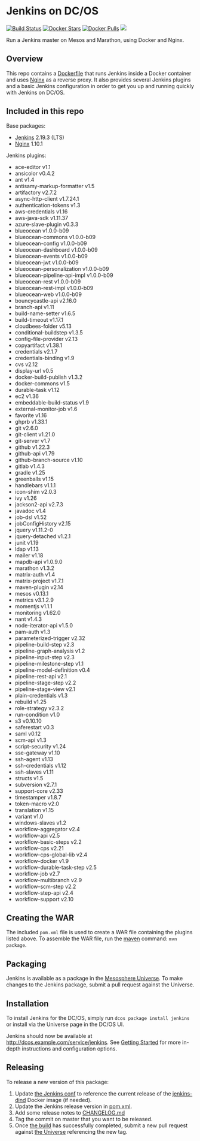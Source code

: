 # Jenkins on DC/OS
[![Build Status](https://jenkins.mesosphere.com/service/jenkins/buildStatus/icon?job=Jenkins/public-jenkins-dcos-master)](https://jenkins.mesosphere.com/service/jenkins/view/Velocity/job/Jenkins/job/public-jenkins-dcos-master/)
[![Docker Stars](https://img.shields.io/docker/stars/mesosphere/jenkins.svg)][docker-hub]
[![Docker Pulls](https://img.shields.io/docker/pulls/mesosphere/jenkins.svg)][docker-hub]
[![](https://images.microbadger.com/badges/image/mesosphere/jenkins.svg)](http://microbadger.com/images/mesosphere/jenkins "Get your own image badge on microbadger.com")

Run a Jenkins master on Mesos and Marathon, using Docker and Nginx.

## Overview
This repo contains a [Dockerfile](Dockerfile) that runs Jenkins inside a Docker
container and uses [Nginx][nginx-home] as a reverse proxy. It also provides
several Jenkins plugins and a basic Jenkins configuration in order to get you
up and running quickly with Jenkins on DC/OS.

## Included in this repo
Base packages:
  * [Jenkins][jenkins-home] 2.19.3 (LTS)
  * [Nginx][nginx-home] 1.10.1

Jenkins plugins:
  * ace-editor v1.1
  * ansicolor v0.4.2
  * ant v1.4
  * antisamy-markup-formatter v1.5
  * artifactory v2.7.2
  * async-http-client v1.7.24.1
  * authentication-tokens v1.3
  * aws-credentials v1.16
  * aws-java-sdk v1.11.37
  * azure-slave-plugin v0.3.3
  * blueocean v1.0.0-b09
  * blueocean-commons v1.0.0-b09
  * blueocean-config v1.0.0-b09
  * blueocean-dashboard v1.0.0-b09
  * blueocean-events v1.0.0-b09
  * blueocean-jwt v1.0.0-b09
  * blueocean-personalization v1.0.0-b09
  * blueocean-pipeline-api-impl v1.0.0-b09
  * blueocean-rest v1.0.0-b09
  * blueocean-rest-impl v1.0.0-b09
  * blueocean-web v1.0.0-b09
  * bouncycastle-api v2.16.0
  * branch-api v1.11
  * build-name-setter v1.6.5
  * build-timeout v1.17.1
  * cloudbees-folder v5.13
  * conditional-buildstep v1.3.5
  * config-file-provider v2.13
  * copyartifact v1.38.1
  * credentials v2.1.7
  * credentials-binding v1.9
  * cvs v2.12
  * display-url v0.5
  * docker-build-publish v1.3.2
  * docker-commons v1.5
  * durable-task v1.12
  * ec2 v1.36
  * embeddable-build-status v1.9
  * external-monitor-job v1.6
  * favorite v1.16
  * ghprb v1.33.1
  * git v2.6.0
  * git-client v1.21.0
  * git-server v1.7
  * github v1.22.3
  * github-api v1.79
  * github-branch-source v1.10
  * gitlab v1.4.3
  * gradle v1.25
  * greenballs v1.15
  * handlebars v1.1.1
  * icon-shim v2.0.3
  * ivy v1.26
  * jackson2-api v2.7.3
  * javadoc v1.4
  * job-dsl v1.52
  * jobConfigHistory v2.15
  * jquery v1.11.2-0
  * jquery-detached v1.2.1
  * junit v1.19
  * ldap v1.13
  * mailer v1.18
  * mapdb-api v1.0.9.0
  * marathon v1.3.2
  * matrix-auth v1.4
  * matrix-project v1.7.1
  * maven-plugin v2.14
  * mesos v0.13.1
  * metrics v3.1.2.9
  * momentjs v1.1.1
  * monitoring v1.62.0
  * nant v1.4.3
  * node-iterator-api v1.5.0
  * pam-auth v1.3
  * parameterized-trigger v2.32
  * pipeline-build-step v2.3
  * pipeline-graph-analysis v1.2
  * pipeline-input-step v2.3
  * pipeline-milestone-step v1.1
  * pipeline-model-definition v0.4
  * pipeline-rest-api v2.1
  * pipeline-stage-step v2.2
  * pipeline-stage-view v2.1
  * plain-credentials v1.3
  * rebuild v1.25
  * role-strategy v2.3.2
  * run-condition v1.0
  * s3 v0.10.10
  * saferestart v0.3
  * saml v0.12
  * scm-api v1.3
  * script-security v1.24
  * sse-gateway v1.10
  * ssh-agent v1.13
  * ssh-credentials v1.12
  * ssh-slaves v1.11
  * structs v1.5
  * subversion v2.7.1
  * support-core v2.33
  * timestamper v1.8.7
  * token-macro v2.0
  * translation v1.15
  * variant v1.0
  * windows-slaves v1.2
  * workflow-aggregator v2.4
  * workflow-api v2.5
  * workflow-basic-steps v2.2
  * workflow-cps v2.21
  * workflow-cps-global-lib v2.4
  * workflow-docker v1.9
  * workflow-durable-task-step v2.5
  * workflow-job v2.7
  * workflow-multibranch v2.9
  * workflow-scm-step v2.2
  * workflow-step-api v2.4
  * workflow-support v2.10


## Creating the WAR
The included `pom.xml` file is used to create a WAR file containing the plugins
listed above. To assemble the WAR file, run the [maven][apache-maven] command:
`mvn package`.

## Packaging
Jenkins is available as a package in the [Mesosphere Universe][universe].
To make changes to the Jenkins package, submit a pull request against the
Universe.

## Installation

To install Jenkins for the DC/OS, simply run `dcos package install jenkins` or install via the Universe page in the DC/OS UI.

Jenkins should now be available at <http://dcos.example.com/service/jenkins>.
See [Getting Started][getting-started] for more in-depth instructions and
configuration options.

## Releasing
To release a new version of this package:

  1. Update [the Jenkins conf][jenkins-conf] to reference the current release of
  the [jenkins-dind][jenkins-dind] Docker image (if needed).
  2. Update the Jenkins release version in [pom.xml](pom.xml).
  3. Add some release notes to [CHANGELOG.md](CHANGELOG.md)
  4. Tag the commit on master that you want to be released.
  5. Once [the build][jenkins-build] has successfully completed, submit a new
  pull request against [the Universe][universe] referencing the new tag.

[apache-maven]: https://maven.apache.org
[docker-hub]: https://hub.docker.com/r/mesosphere/jenkins
[getting-started]: https://docs.mesosphere.com/latest/usage/service-guides/jenkins/
[jenkins-conf]: /conf/jenkins/config.xml
[jenkins-dind]: https://github.com/mesosphere/jenkins-dind-agent
[jenkins-home]: https://jenkins-ci.org/
[nginx-home]: http://nginx.org/en/
[jenkins-build]: https://jenkins.mesosphere.com/service/jenkins/job/public-jenkins-dcos-master/
[universe]: https://github.com/mesosphere/universe
